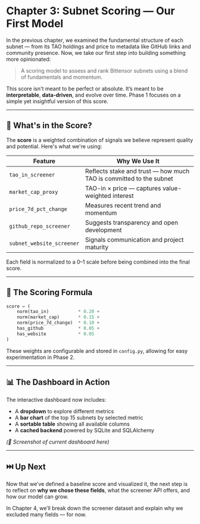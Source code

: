 
# Chapter 3: Subnet Scoring — Our First Model

In the previous chapter, we examined the fundamental structure of each subnet — from its TAO holdings and price to metadata like GitHub links and community presence. Now, we take our first step into building something more opinionated:

> A scoring model to assess and rank Bittensor subnets using a blend of fundamentals and momentum.

This score isn't meant to be perfect or absolute. It’s meant to be **interpretable**, **data-driven**, and evolve over time. Phase 1 focuses on a simple yet insightful version of this score.

---

## 🧮 What's in the Score?

The **score** is a weighted combination of signals we believe represent quality and potential. Here's what we're using:

| Feature                 | Why We Use It |
|-------------------------|-----------------------------|
| `tao_in_screener`       | Reflects stake and trust — how much TAO is committed to the subnet |
| `market_cap_proxy`      | TAO-in × price — captures value-weighted interest |
| `price_7d_pct_change`   | Measures recent trend and momentum |
| `github_repo_screener`  | Suggests transparency and open development |
| `subnet_website_screener` | Signals communication and project maturity |

Each field is normalized to a 0–1 scale before being combined into the final score.

---

## 🔢 The Scoring Formula

```python
score = (
    norm(tao_in)           * 0.20 +
    norm(market_cap)       * 0.15 +
    norm(price_7d_change)  * 0.10 +
    has_github             * 0.05 +
    has_website            * 0.05
)
```

These weights are configurable and stored in `config.py`, allowing for easy experimentation in Phase 2.

---

## 📊 The Dashboard in Action

The interactive dashboard now includes:

- A **dropdown** to explore different metrics
- A **bar chart** of the top 15 subnets by selected metric
- A **sortable table** showing all available columns
- A **cached backend** powered by SQLite and SQLAlchemy

_(📸 Screenshot of current dashboard here)_

---

## ⏭️ Up Next

Now that we’ve defined a baseline score and visualized it, the next step is to reflect on **why we chose these fields**, what the screener API offers, and how our model can grow.

In Chapter 4, we’ll break down the screener dataset and explain why we excluded many fields — for now.
